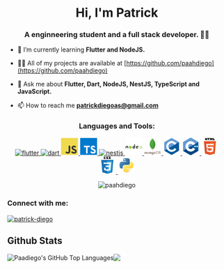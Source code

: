 <h1 align="center">Hi, I'm Patrick</h1>
<h3 align="center">A enginneering student and a full stack developer. 👨‍💻</h3>

- 🌱 I’m currently learning **Flutter and NodeJS.**

- 👨‍💻 All of my projects are available at [https://github.com/paahdiego](https://github.com/paahdiego)

- 💬 Ask me about **Flutter, Dart, NodeJS, NestJS, TypeScript and JavaScript.**

- 📫 How to reach me **patrickdiegoas@gmail.com**


<h3 align="center">Languages and Tools:</h3>
<p align="center">

<a href="https://flutter.dev" target="_blank"> 
<img src="https://www.vectorlogo.zone/logos/flutterio/flutterio-icon.svg" alt="flutter" width="40" height="40"/> 
</a>
<a href="https://dart.dev" target="_blank">
<img src="https://www.vectorlogo.zone/logos/dartlang/dartlang-icon.svg" alt="dart" width="40" height="40"/>
</a>
<a href="https://developer.mozilla.org/en-US/docs/Web/JavaScript" target="_blank"> 
<img src="https://raw.githubusercontent.com/devicons/devicon/master/icons/javascript/javascript-original.svg" alt="javascript" width="40" height="40"/> 
</a> 
<a href="https://www.typescriptlang.org/" target="_blank"> 
<img src="https://raw.githubusercontent.com/devicons/devicon/master/icons/typescript/typescript-original.svg" alt="typescript" width="40" height="40"/> 
</a>
<a href="https://nestjs.com/" target="_blank"> 
<img src="https://d33wubrfki0l68.cloudfront.net/e937e774cbbe23635999615ad5d7732decad182a/26072/logo-small.ede75a6b.svg" alt="nestjs" width="40" height="40"/> 
</a>
<a href="https://nodejs.org" target="_blank"> 
<img src="https://raw.githubusercontent.com/devicons/devicon/master/icons/nodejs/nodejs-original-wordmark.svg" alt="nodejs" width="40" height="40"/> 
</a>
<a href="https://www.mongodb.com/" target="_blank"> 
 <img src="https://raw.githubusercontent.com/devicons/devicon/master/icons/mongodb/mongodb-original-wordmark.svg" alt="mongodb" width="40" height="40"/> 
 </a> 
<a href="https://www.cprogramming.com/" target="_blank">
<img src="https://raw.githubusercontent.com/devicons/devicon/master/icons/c/c-original.svg" alt="c" width="40" height="40"/> 
</a>
<a href="https://www.w3schools.com/cpp/" target="_blank"> 
<img src="https://raw.githubusercontent.com/devicons/devicon/master/icons/cplusplus/cplusplus-original.svg" alt="cplusplus" width="40" height="40"/>
</a>
<a href="https://www.w3.org/html/" target="_blank"> 
<img src="https://raw.githubusercontent.com/devicons/devicon/master/icons/html5/html5-original-wordmark.svg" alt="html5" width="40" height="40"/> 
</a> 
<a href="https://www.w3schools.com/css/" target="_blank"> 
<img src="https://raw.githubusercontent.com/devicons/devicon/master/icons/css3/css3-original-wordmark.svg" alt="css3" width="40" height="40"/> 
</a>
<a href="https://www.python.org" target="_blank"> 
<img src="https://raw.githubusercontent.com/devicons/devicon/master/icons/python/python-original.svg" alt="python" width="40" height="40"/> 
</a>
</p>

<p align="center"> 
<img src="https://komarev.com/ghpvc/?username=paahdiego&label=Profile%20views&color=0e75b6&style=flat" alt="paahdiego" /> 
</p>

<h3 align="left">Connect with me:</h3>
<p align="left">
<a href="https://linkedin.com/in/patrick-diego" target="blank"><img align="center" src="https://raw.githubusercontent.com/rahuldkjain/github-profile-readme-generator/master/src/images/icons/Social/linked-in-alt.svg" alt="patrick-diego" height="30" width="40" /></a>
</p>

## Github Stats

<p>
<img alt="Paadiego's GitHub Top Languages" src="https://github-readme-stats.vercel.app/api/top-langs/?username=paahdiego&theme=dark&hide_border=true" align="left"/>
<img src="https://github-readme-stats.vercel.app/api?username=paahdiego&show_icons=true&count_private=true&hide_border=true&theme=dark" align="left" />
<p>
<br/>
